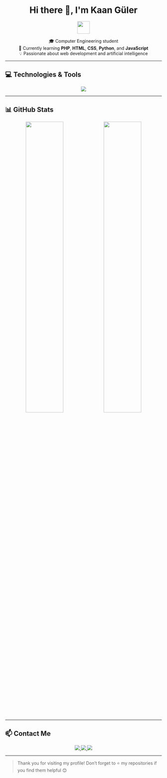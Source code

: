 <h1 align="center">Hi there 👋, I'm Kaan Güler</h1>

<p align="center">
  <img src="https://media.giphy.com/media/hvRJCLFzcasrR4ia7z/giphy.gif" width="40px">
</p>

<p align="center">
  🎓 Computer Engineering student <br>
  🌱 Currently learning <strong>PHP</strong>, <strong>HTML</strong>, <strong>CSS</strong>, <strong>Python</strong>, and <strong>JavaScript</strong> <br>
  💡 Passionate about web development and artificial intelligence <br>
</p>

---

## 💻 Technologies & Tools

<div align="center">
  <img src="https://skillicons.dev/icons?i=php,js,python,html,css,mysql" />
</div>

---

## 📊 GitHub Stats

<div align="center">
  <img src="https://github-readme-stats.vercel.app/api?username=kaanGuler&show_icons=true&theme=radical" width="49%">
  <img src="https://github-readme-stats.vercel.app/api/top-langs/?username=kaanGuler&layout=compact&theme=radical" width="49%">
</div>

---

## 📫 Contact Me

<p align="center">
  <a href="mailto:kaangulerr4@gmail.com">
    <img src="https://img.shields.io/badge/Email-D14836?style=for-the-badge&logo=gmail&logoColor=white" />
  </a>
  <a href="https://linkedin.com/in/kaanguler" target="_blank">
    <img src="https://img.shields.io/badge/LinkedIn-0A66C2?style=for-the-badge&logo=linkedin&logoColor=white" />
  </a>
  <a href="https://kaanguler.dev" target="_blank">
    <img src="https://img.shields.io/badge/Website-000000?style=for-the-badge&logo=About.me&logoColor=white" />
  </a>
</p>

---

> Thank you for visiting my profile! Don’t forget to ⭐️ my repositories if you find them helpful 😊
